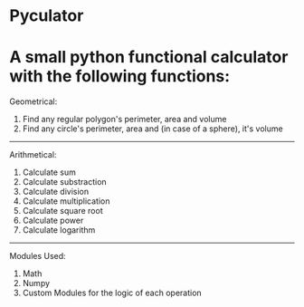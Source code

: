 
# Pyculator
A small python functional calculator with the following functions:
=============

Geometrical:
  1. Find any regular polygon's perimeter, area and volume
  2. Find any circle's perimeter, area and (in case of a sphere), it's volume




- - - -
Arithmetical:
  1. Calculate sum
  2. Calculate substraction
  3. Calculate division
  4. Calculate multiplication
  5. Calculate square root
  6. Calculate power
  7. Calculate logarithm
          





- - - -
Modules Used:
  1. Math
  2. Numpy
  3. Custom Modules for the logic of each operation
